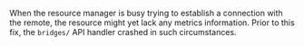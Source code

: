 When the resource manager is busy trying to establish a connection with the remote, the resource might yet lack any metrics information. Prior to this fix, the `bridges/` API handler crashed in such circumstances.
